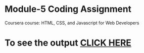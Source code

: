 
# Module-5 Coding Assignment

Coursera course: HTML, CSS, and Javascript for Web Developers

# To see the output [CLICK HERE](https://abhi9sharma.github.io/Coursera-HTML-CSS-and-JavaScript-for-Web-Developers/Module%205/index.html)

